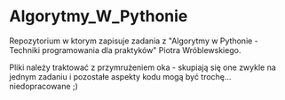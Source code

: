 # Algorytmy_W_Pythonie

Repozytorium w ktorym zapisuje zadania z "Algorytmy w Pythonie - Techniki programowania dla praktyków" Piotra Wróblewskiego.

Pliki należy traktować z przymrużeniem oka - skupiają się one zwykle na jednym zadaniu i pozostałe aspekty kodu mogą być trochę... niedopracowane ;)
